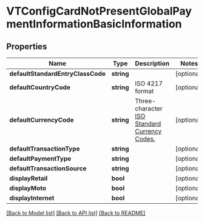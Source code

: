 # VTConfigCardNotPresentGlobalPaymentInformationBasicInformation

## Properties
Name | Type | Description | Notes
------------ | ------------- | ------------- | -------------
**defaultStandardEntryClassCode** | **string** |  | [optional] 
**defaultCountryCode** | **string** | ISO 4217 format | [optional] 
**defaultCurrencyCode** | **string** | Three-character [ISO Standard Currency Codes.](http://apps.cybersource.com/library/documentation/sbc/quickref/currencies.pdf) | [optional] 
**defaultTransactionType** | **string** |  | [optional] 
**defaultPaymentType** | **string** |  | [optional] 
**defaultTransactionSource** | **string** |  | [optional] 
**displayRetail** | **bool** |  | [optional] 
**displayMoto** | **bool** |  | [optional] 
**displayInternet** | **bool** |  | [optional] 

[[Back to Model list]](../README.md#documentation-for-models) [[Back to API list]](../README.md#documentation-for-api-endpoints) [[Back to README]](../README.md)


